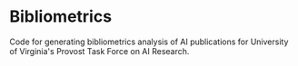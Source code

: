 # Bibliometrics

Code for generating bibliometrics analysis of AI publications for University of Virginia's Provost Task Force on AI Research.
